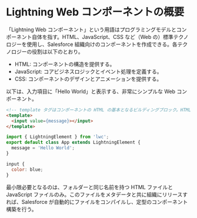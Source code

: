 # **Lightning Web コンポーネントの概要**
「Lightning Web コンポーネント」という用語はプログラミングモデルとコンポーネント自体を指す。HTML、JavaScript、CSS など（Web の）標準テクノロジーを使用し、Salesforce 組織向けのコンポーネントを作成できる。各テクノロジーの役割は以下のとおり。

- HTML: コンポーネントの構造を提供する。
- JavaScript: コアビジネスロジックとイベント処理を定義する。
- CSS: コンポーネントのデザインとアニメーションを提供する。

以下は、入力項目に「Hello World」と表示する、非常にシンプルな Web コンポーネント。

```html
<!-- template タグはコンポーネントの HTML の基本となるビルディングブロック。HTML コードを保存できるようにする -->
<template>
  <input value={message}></input>
</template>
```

```jsx
import { LightningElement } from 'lwc';
export default class App extends LightningElement {
  message = 'Hello World';
}
```

```jsx
input {
  color: blue;
}
```

最小限必要となるのは、フォルダーと同じ名前を持つ HTML ファイルと JavaScript ファイルのみ。このファイルをメタデータと共に組織にリリースすれば、Salesforce が自動的にファイルをコンパイルし、定型のコンポーネント構築を行う。